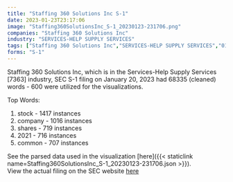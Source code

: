 ```yaml
---
title: "Staffing 360 Solutions Inc S-1"
date: 2023-01-23T23:17:06
image: "Staffing360SolutionsInc_S-1_20230123-231706.png"
companies: "Staffing 360 Solutions Inc"
industry: "SERVICES-HELP SUPPLY SERVICES"
tags: ["Staffing 360 Solutions Inc","SERVICES-HELP SUPPLY SERVICES","01-20-2023","S-1"]
forms: "S-1"
---
```

Staffing 360 Solutions Inc, which is in the Services-Help Supply Services [7363] industry, SEC S-1 filing on January 20, 2023 had 68335 (cleaned) words - 600 were utilized for the visualizations.

Top Words:
1. stock - 1417 instances
2. company - 1016 instances
3. shares - 719 instances
4. 2021 - 716 instances
5. common - 707 instances


See the parsed data used in the visualization [here]({{< staticlink name=Staffing360SolutionsInc_S-1_20230123-231706.json >}}).  
View the actual filing on the SEC website [here](https://www.sec.gov/Archives/edgar/data/1499717/0001493152-23-001952.txt)